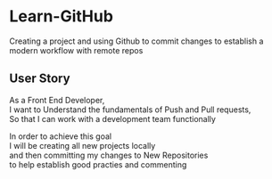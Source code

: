# Learn-GitHub
 Creating a project and using Github to commit changes to establish a modern workflow with remote repos

<h2>User Story</h2>

As a Front End Developer,<br>
I want to Understand the fundamentals of Push and Pull requests,<br>
So that I can work with a development team functionally 

In order to achieve this goal<br>
I will be creating all new projects locally <br>
and then committing my changes to New Repositories <br>
to help establish good practies and commenting <br>